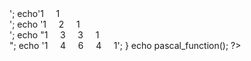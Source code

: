 <?php
	function pascal_function(){
			echo '1 <br>'; 
			echo'1 &nbsp; &nbsp; 1 <br>';
			echo '1 &nbsp; &nbsp; 2 &nbsp; &nbsp; 1<br>';
			echo "1 &nbsp; &nbsp; 3 &nbsp; &nbsp; 3 &nbsp; &nbsp; 1 <br>";
			echo '1 &nbsp; &nbsp; 4 &nbsp; &nbsp; 6 &nbsp; &nbsp; 4 &nbsp; &nbsp; 1';	 
		}
		echo pascal_function();
?>
